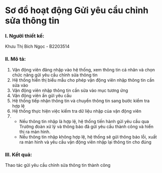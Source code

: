 # Sơ đồ hoạt động Gửi yêu cầu chỉnh sửa thông tin

### I. Người thiết kế: 
Khưu Thị Bích Ngọc - B2203514
### II. Mô tả:
1. Vận động viên đăng nhập vào hệ thống, xem thông tin cá nhân và chọn chức năng gửi yêu cầu chỉnh sửa thông tin
2. Hệ thống hiển thị biểu mẫu cho phép vận động viên nhập thông tin cần sửa vào
3. Vận động viên nhập thông tin cần sửa vào mục tương ứng
4. Vận động viên ấn gửi yêu cầu
5. Hệ thống tiếp nhận thông tin và chuyển thông tin sang bước kiểm tra hợp lệ
6. Hệ thống thực hiện việc kiểm tra dữ liệu nhập của vận động viên
7. - Nếu thông tin nhập là hợp lệ, hệ thống tiến hành gửi yêu cầu qua Trưởng đoàn xử lý và thông báo đã gửi yêu cầu thành công và hiển thị ra màn hình.
    - Nếu thông tin nhập không hợp lệ, hệ thống sẽ gửi thông báo lỗi, xuất ra màn hình và yêu cầu vận động viên nhập lại thông tin cho đúng
### III. Kết quả:
Thao tác gửi yêu cầu chỉnh sửa thông tin thành công